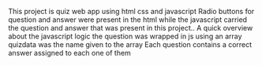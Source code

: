 This project is quiz web app using html css and javascript 
Radio buttons for question and answer were present in the html while the javascript carried the question and answer that was present in this project..
A quick overview about the javascript logic  the question was wrapped in js using an array quizdata was the name given to the array
Each question contains a correct answer assigned to each one of them 